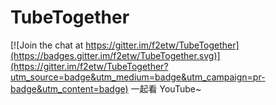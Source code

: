 # TubeTogether

[![Join the chat at https://gitter.im/f2etw/TubeTogether](https://badges.gitter.im/f2etw/TubeTogether.svg)](https://gitter.im/f2etw/TubeTogether?utm_source=badge&utm_medium=badge&utm_campaign=pr-badge&utm_content=badge)
一起看 YouTube~
